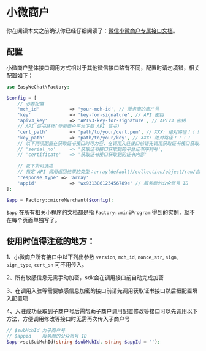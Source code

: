 # 小微商户

你在阅读本文之前确认你已经仔细阅读了：[微信小微商户专属接口文档](https://pay.weixin.qq.com/wiki/doc/api/xiaowei.php?chapter=19_2)。

## 配置

小微商户整体接口调用方式相对于其他微信接口略有不同，配置时请勿填错，相关配置如下：

```php
use EasyWeChat\Factory;

$config = [
    // 必要配置
    'mch_id'           => 'your-mch-id', // 服务商的商户号
    'key'              => 'key-for-signature', // API 密钥
    'apiv3_key'        => 'APIv3-key-for-signature', // APIv3 密钥
    // API 证书路径(登录商户平台下载 API 证书)
    'cert_path'        => 'path/to/your/cert.pem', // XXX: 绝对路径！！！！
    'key_path'         => 'path/to/your/key', // XXX: 绝对路径！！！！
    // 以下两项配置在获取证书接口时可为空，在调用入驻接口前请先调用获取证书接口获取以下两项配置,如果获取过证书可以直接在这里配置，也可参照本文档获取平台证书章节中示例
    // 'serial_no'     => '获取证书接口获取到的平台证书序列号',
    // 'certificate'   => '获取证书接口获取到的证书内容'
    
    // 以下为可选项
    // 指定 API 调用返回结果的类型：array(default)/collection/object/raw/自定义类名
    'response_type' => 'array'
    'appid'            => 'wx931386123456789e' // 服务商的公众账号 ID
];

$app = Factory::microMerchant($config);

```

`$app` 在所有相关小程序的文档都是指 `Factory::miniProgram` 得到的实例，就不在每个页面单独写了。

## 使用时值得注意的地方：
1、小微商户所有接口中以下列出参数 `version`, `mch_id`, `nonce_str`, `sign`, `sign_type`, `cert_sn` 可不用传入。

2、所有敏感信息无需手动加密，sdk会在调用接口前自动完成加密

3、在调用入驻等需要敏感信息加密的接口前请先调用获取证书接口然后把配置填入配置项

4、入驻成功获取到子商户号后需帮助子商户调用配置修改等接口可以先调用以下方法，方便调用修改等接口时无需再次传入子商户号
```php
// $subMchId 为子商户号
// $appid    服务商的公众账号 ID
$app->setSubMchId(string $subMchId, string $appId = '');
```